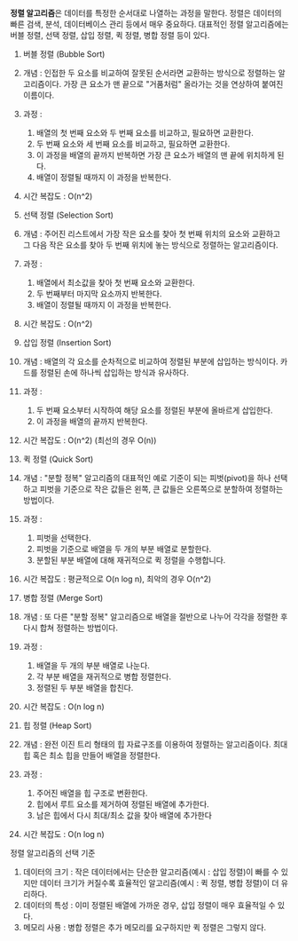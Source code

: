 **정렬 알고리즘**은 데이터를 특정한 순서대로 나열하는 과정을 말한다. 정렬은 데이터의 빠른 검색, 분석, 데이터베이스 관리 등에서 매우 중요하다. 대표적인 정렬 알고리즘에는 버블 정렬, 선택 정렬, 삽입 정렬, 퀵 정렬, 병합 정렬 등이 있다. 

1. 버블 정렬 (Bubble Sort)
2. 개념 : 인접한 두 요소를 비교하여 잘못된 순서라면 교환하는 방식으로 정렬하는 알고리즘이다. 가장 큰 요소가 맨 끝으로 "거품처럼" 올라가는 것을 연상하여 붙여진 이름이다.
3. 과정 :
    1. 배열의 첫 번째 요소와 두 번째 요소를 비교하고, 필요하면 교환한다.
    2. 두 번째 요소와 세 번째 요소를 비교하고, 필요하면 교환한다.
    3. 이 과정을 배열의 끝까지 반복하면 가장 큰 요소가 배열의 맨 끝에 위치하게 된다.
    4. 배열이 정렬될 때까지 이 과정을 반복한다.
4. 시간 복잡도 : O(n^2)

2. 선택 정렬 (Selection Sort)
1. 개념 : 주어진 리스트에서 가장 작은 요소를 찾아 첫 번째 위치의 요소와 교환하고 그 다음 작은 요소를 찾아 두 번째 위치에 놓는 방식으로 정렬하는 알고리즘이다.
2. 과정 :
    1. 배열에서 최소값을 찾아 첫 번째 요소와 교환한다.
    2. 두 번째부터 마지막 요소까지 반복한다.
    3. 배열이 정렬될 때까지 이 과정을 반복한다.
3. 시간 복잡도 : O(n^2)

 3. 삽입 정렬 (Insertion Sort)
1. 개념 : 배열의 각 요소를 순차적으로 비교하여 정렬된 부분에 삽입하는 방식이다. 카드를 정렬된 손에 하나씩 삽입하는 방식과 유사하다.
2. 과정 :
    1. 두 번째 요소부터 시작하여 해당 요소를 정렬된 부분에 올바르게 삽입한다.
    2. 이 과정을 배열의 끝까지 반복한다.
3. 시간 복잡도 : O(n^2) (최선의 경우 O(n))

 4. 퀵 정렬 (Quick Sort)
1. 개념 : "분할 정복" 알고리즘의 대표적인 예로 기준이 되는 피벗(pivot)을 하나 선택하고 피벗을 기준으로 작은 값들은 왼쪽, 큰 값들은 오른쪽으로 분할하여 정렬하는 방법이다.
2. 과정 :
    1. 피벗을 선택한다.
    2. 피벗을 기준으로 배열을 두 개의 부분 배열로 분할한다.
    3. 분할된 부분 배열에 대해 재귀적으로 퀵 정렬을 수행합니다.
3. 시간 복잡도  : 평균적으로 O(n log n), 최악의 경우 O(n^2)

 5. 병합 정렬 (Merge Sort)
1. 개념 : 또 다른 "분할 정복" 알고리즘으로 배열을 절반으로 나누어 각각을 정렬한 후 다시 합쳐 정렬하는 방법이다.
2. 과정 :
    1. 배열을 두 개의 부분 배열로 나눈다.
    2. 각 부분 배열을 재귀적으로 병합 정렬한다.
    3. 정렬된 두 부분 배열을 합친다.
3. 시간 복잡도 : O(n log n)

6. 힙 정렬 (Heap Sort)
1. 개념 : 완전 이진 트리 형태의 힙 자료구조를 이용하여 정렬하는 알고리즘이다. 최대 힙 혹은 최소 힙을 만들어 배열을 정렬한다.
2. 과정 :
    1. 주어진 배열을 힙 구조로 변환한다.
    2. 힙에서 루트 요소를 제거하여 정렬된 배열에 추가한다.
    3. 남은 힙에서 다시 최대/최소 값을 찾아 배열에 추가한다
3. 시간 복잡도 : O(n log n)

정렬 알고리즘의 선택 기준
1. 데이터의 크기 : 작은 데이터에서는 단순한 알고리즘(예시 : 삽입 정렬)이 빠를 수 있지만 데이터 크기가 커질수록 효율적인 알고리즘(예시 : 퀵 정렬, 병합 정렬)이 더 유리하다.
2. 데이터의 특성 : 이미 정렬된 배열에 가까운 경우, 삽입 정렬이 매우 효율적일 수 있다.
3. 메모리 사용 : 병합 정렬은 추가 메모리를 요구하지만 퀵 정렬은 그렇지 않다.